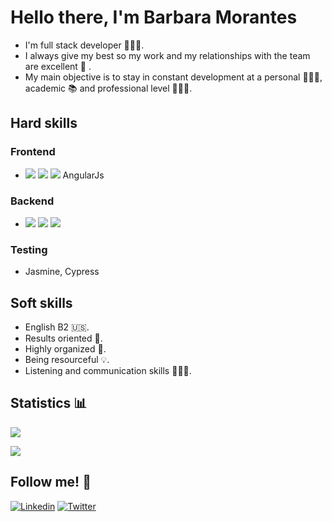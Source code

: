 # Hello there, I'm Barbara Morantes

- I'm full stack developer 👩🏽‍💻. 
- I always give my best so my work and my relationships with the team are excellent 💯 . 
- My main objective is to stay in constant development at a
personal 🧘🏽‍♀️, academic 📚 and professional level 👩🏽‍💻.

## Hard skills

### Frontend

- ![](https://camo.githubusercontent.com/5d3b0191832237fcbfc6d4497524e8bb547c6bfc9eafb738d5205c629d202067/68747470733a2f2f696d672e736869656c64732e696f2f62616467652f68746d6c352532302d2532334533344632362e7376673f267374796c653d666f722d7468652d6261646765266c6f676f3d68746d6c35266c6f676f436f6c6f723d7768697465) ![](https://camo.githubusercontent.com/5ed492db9c79ad5990eda7dc80923377f0e7096b18a4d1e9b86c8987dc0e5aa5/68747470733a2f2f696d672e736869656c64732e696f2f62616467652f637373332532302d2532333135373242362e7376673f267374796c653d666f722d7468652d6261646765266c6f676f3d63737333266c6f676f436f6c6f723d7768697465) ![](https://camo.githubusercontent.com/62d37abe760867620e0baea1066303719d630a82936837ba7bff6b0c754e3c9f/68747470733a2f2f696d672e736869656c64732e696f2f62616467652f6a6176617363726970742532302d2532333332333333302e7376673f267374796c653d666f722d7468652d6261646765266c6f676f3d6a617661736372697074266c6f676f436f6c6f723d253233463744463145)  AngularJs  

### Backend

-   ![](https://camo.githubusercontent.com/cc3c3fe449ed17a84470ccb3a587b7c07360d21670d5e425e03ac2d44ffb03cd/68747470733a2f2f696d672e736869656c64732e696f2f62616467652f4e6f6465204a532d626c61636b2e7376673f7374796c653d666c61742d737175617265266c6f676f3d6e6f6465646f746a73) ![](https://camo.githubusercontent.com/0cb5fb212736b31fda8b20ca58a5af41afdf56438bfada117555d6a328c08a12/68747470733a2f2f696d672e736869656c64732e696f2f62616467652f4d6f6e676f44422d626c61636b2e7376673f7374796c653d666c61742d737175617265266c6f676f3d6d6f6e676f6462) ![](https://camo.githubusercontent.com/a71f1a20d58a3506dd5f32dcb31461bd5102a0bd33dbf49db9195c589eaca8d7/68747470733a2f2f696d672e736869656c64732e696f2f62616467652f707974686f6e2532302d2532333134333534432e7376673f267374796c653d666f722d7468652d6261646765266c6f676f3d707974686f6e266c6f676f436f6c6f723d7768697465)


### Testing

-   Jasmine, Cypress


## Soft skills

-   English B2 🇺🇸.
-   Results oriented 🎯.
-   Highly organized 📶.
-   Being resourceful 💡.
-   Listening and communication skills 👂🏽📢.

## Statistics 📊
![](https://github-readme-stats.vercel.app/api?username=BarbDMC)

![](https://github-readme-stats.vercel.app/api/top-langs/?username=BarbDMC&layout=compact)

## Follow me! 👀

[![Linkedin](https://camo.githubusercontent.com/6dc9828248fb64760c234f5b24c275a4912e9bb546c281d0c8e67cecb3381669/68747470733a2f2f696d672e736869656c64732e696f2f62616467652f2d4c696e6b6564496e2d626c75653f7374796c653d666c6174266c6f676f3d4c696e6b6564696e266c6f676f436f6c6f723d7768697465)](https://www.linkedin.com/in/barbara-morantes-carvajal/)  [![Twitter](https://camo.githubusercontent.com/6c3ee81ee87bfc10911ced45aabe7e15b296200bdfd8de4cbb47b3654c1ef210/68747470733a2f2f696d672e736869656c64732e696f2f62616467652f2d547769747465722d626c75653f7374796c653d666c6174266c6f676f3d54776974746572266c6f676f436f6c6f723d7768697465)](https://twitter.com/BarbDMG)

